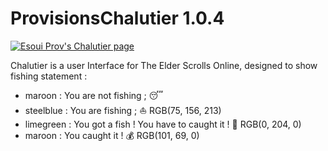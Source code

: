 ProvisionsChalutier 1.0.4
=============

[![Esoui Prov's Chalutier page](https://img.shields.io/badge/esoui.com-Provision%27s%20Chalutier-green.svg)](https://www.esoui.com/downloads/info2203-ProvisionsChalutierFishing.html)

Chalutier is a user Interface for The Elder Scrolls Online, designed to show fishing statement :

 - maroon : You are not fishing ; 😴
 - steelblue : You are fishing ;  ⛵ RGB(75, 156, 213)
 - limegreen : You got a fish ! You have to caught it ! 🎣 RGB(0, 204, 0) 
 - maroon : You caught it ! 💰 RGB(101, 69, 0)
